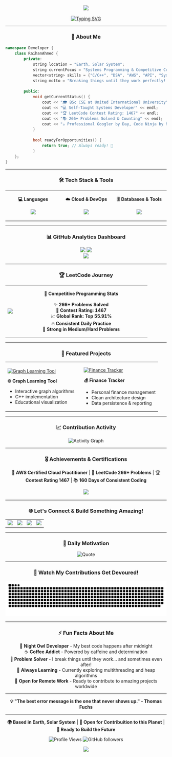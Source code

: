 <div align="center">
  <img src="https://capsule-render.vercel.app/api?type=waving&color=gradient&customColorList=6,11,20&height=200&section=header&text=Raihan%20Ahmed&fontSize=80&fontColor=fff&animation=twinkling&fontAlignY=35"/>
</div>

<div align="center">
  
[![Typing SVG](https://readme-typing-svg.demolab.com?font=Fira+Code&weight=600&size=32&duration=3000&pause=1000&color=00D9FF&center=true&vCenter=true&multiline=true&width=1000&height=120&lines=🚀+Crafting++Scalable+Systems;☕+Turning+Coffee+into+Code;🎯+LeetCode+Warrior+%7C+Contest+Rating+1467)](https://git.io/typing-svg)

</div>

---

<div align="center">

### 💫 **About Me**

</div>

```cpp
namespace Developer {
    class RaihanAhmed {
        private:
            string location = "Earth, Solar System";
            string currentFocus = "Systems Programming & Competitive Coding";
            vector<string> skills = {"C/C++", "DSA", "AWS", "API", "System Design"};
            string motto = "Breaking things until they work perfectly! 🔧";
            
        public:
            void getCurrentStatus() {
                cout << "🎓 BSc CSE at United International University" << endl;
                cout << "💻 Self-Taught Systems Developer" << endl;  
                cout << "🏆 LeetCode Contest Rating: 1467" << endl;
                cout << "📚 266+ Problems Solved & Counting" << endl;
                cout << "☕ Professional Googler by Day, Code Ninja by Night" << endl;
            }
            
            bool readyForOpportunities() { 
                return true; // Always ready! 🚀
            }
    };
}
```

---

<div align="center">

### 🛠️ **Tech Stack & Tools**

<table>
<tr>
<td align="center" width="300">

**💻 Languages**
<br><br>
<img src="https://skillicons.dev/icons?i=cpp,c,rust,python" />

</td>
<td align="center" width="300">

**☁️ Cloud & DevOps**
<br><br>
<img src="https://skillicons.dev/icons?i=aws,docker,linux,git" />

</td>
<td align="center" width="300">

**🗄️ Databases & Tools**
<br><br>
<img src="https://skillicons.dev/icons?i=mysql,sqlite,vscode,cmake" />

</td>
</tr>
</table>

</div>

---

<div align="center">

### 📊 **GitHub Analytics Dashboard**

<img height="180em" src="https://github-readme-stats.vercel.app/api?username=Enmilo-dev&show_icons=true&theme=tokyonight&hide_border=true&bg_color=0D1117&title_color=00D9FF&icon_color=00D9FF&text_color=FFFFFF&count_private=true" />
<img height="180em" src="https://github-readme-stats.vercel.app/api/top-langs/?username=Enmilo-dev&layout=compact&theme=tokyonight&hide_border=true&bg_color=0D1117&title_color=00D9FF&text_color=FFFFFF" />

<br>

<img width="800" src="https://github-readme-streak-stats.herokuapp.com/?user=Enmilo-dev&theme=tokyonight&hide_border=true&background=0D1117&stroke=00D9FF&ring=00D9FF&fire=FF6B6B&currStreakLabel=00D9FF" />

</div>

---

<div align="center">

### 🏆 **LeetCode Journey**

<table>
<tr>
<td align="center">
<img src="https://leetcard.jacoblin.cool/enmilo?theme=dark&font=Fira%20Code&ext=contest" />
</td>
<td align="center" width="400">

**🎯 Competitive Programming Stats**
<br><br>
✨ **266+ Problems Solved**<br>
🏅 **Contest Rating: 1467**<br>
📈 **Global Rank: Top 55.91%**<br>
🔥 **Consistent Daily Practice**<br>
💪 **Strong in Medium/Hard Problems**

</td>
</tr>
</table>

</div>

---

<div align="center">

### 🚀 **Featured Projects**

<table>
<tr>
<td width="50%">

[![Graph Learning Tool](https://github-readme-stats.vercel.app/api/pin/?username=Enmilo-dev&repo=Graph-Learning&theme=tokyonight&hide_border=true&bg_color=0D1117&title_color=00D9FF&text_color=FFFFFF)](https://github.com/Enmilo-dev/Graph-Learning)

**🌐 Graph Learning Tool**
- Interactive graph algorithms
- C++ implementation
- Educational visualization

</td>
<td width="50%">

[![Finance Tracker](https://github-readme-stats.vercel.app/api/pin/?username=Enmilo-dev&repo=FinanceTracker&theme=tokyonight&hide_border=true&bg_color=0D1117&title_color=00D9FF&text_color=FFFFFF)](https://github.com/Enmilo-dev/FinanceTracker)

**💰 Finance Tracker**
- Personal finance management
- Clean architecture design
- Data persistence & reporting

</td>
</tr>
</table>

</div>

---

<div align="center">

### 📈 **Contribution Activity**

![Activity Graph](https://github-readme-activity-graph.vercel.app/graph?username=Enmilo-dev&custom_title=💻%20Raihan's%20Coding%20Journey&bg_color=0D1117&color=00D9FF&line=00D9FF&point=FFFFFF&area=true&hide_border=true)

</div>

---

<div align="center">

### 🎖️ **Achievements & Certifications**

🏅 **AWS Certified Cloud Practitioner** | 🎯 **LeetCode 266+ Problems** | 🏆 **Contest Rating 1467** | 📚 **160 Days of Consistent Coding**

<img src="https://github-profile-trophy.vercel.app/?username=Enmilo-dev&theme=tokyonight&no-frame=true&no-bg=true&margin-w=4&column=7" />

</div>

---

<div align="center">

### 🌐 **Let's Connect & Build Something Amazing!**

<table>
<tr>
<td align="center">
<a href="https://www.linkedin.com/in/raihanx/">
<img src="https://img.shields.io/badge/LinkedIn-0077B5?style=for-the-badge&logo=linkedin&logoColor=white" />
</a>
</td>
<td align="center">
<a href="https://leetcode.com/u/enmilo/">
<img src="https://img.shields.io/badge/LeetCode-FFA116?style=for-the-badge&logo=leetcode&logoColor=black" />
</a>
</td>
<td align="center">
<a href="mailto:mrr.doit@gmail.com">
<img src="https://img.shields.io/badge/Email-D14836?style=for-the-badge&logo=gmail&logoColor=white" />
</a>
</td>
<td align="center">
<a href="https://github.com/Enmilo-dev">
<img src="https://img.shields.io/badge/GitHub-181717?style=for-the-badge&logo=github&logoColor=white" />
</a>
</td>
</tr>
</table>

</div>

---

<div align="center">

### 💭 **Daily Motivation**

![Quote](https://quotes-github-readme.vercel.app/api?type=horizontal&theme=tokyonight)

</div>

---

<div align="center">

### 🐍 **Watch My Contributions Get Devoured!**

![Snake animation](https://raw.githubusercontent.com/platane/snk/output/github-contribution-grid-snake-dark.svg)

</div>

---

<div align="center">

### ⚡ **Fun Facts About Me**

🌙 **Night Owl Developer** - My best code happens after midnight<br>
☕ **Coffee Addict** - Powered by caffeine and determination<br>
🎯 **Problem Solver** - I break things until they work... and sometimes even after!<br>
🚀 **Always Learning** - Currently exploring multithreading and heap algorithms<br>
💼 **Open for Remote Work** - Ready to contribute to amazing projects worldwide

---

**💡 "The best error message is the one that never shows up." - Thomas Fuchs**

---

**🌍 Based in Earth, Solar System** | **💼 Open for Contribuition to this Planet** | **🚀 Ready to Build the Future**

![Profile Views](https://komarev.com/ghpvc/?username=Enmilo-dev&color=00D9FF&style=flat-square&label=Profile+Views)
![GitHub followers](https://img.shields.io/github/followers/Enmilo-dev?style=flat-square&color=00D9FF&label=Followers)

</div>

<div align="center">
  <img src="https://capsule-render.vercel.app/api?type=waving&color=gradient&customColorList=6,11,20&height=150&section=footer&text=Thanks%20for%20visiting!&fontSize=42&fontColor=fff&animation=twinkling&fontAlignY=65"/>
</div>
